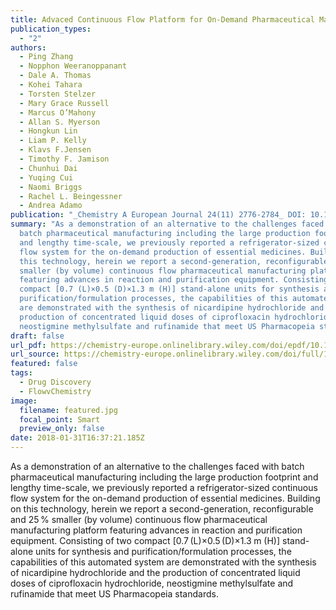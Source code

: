 ```yaml
---
title: Advaced Continuous Flow Platform for On-Demand Pharmaceutical Manufacturing
publication_types:
  - "2"
authors:
  - Ping Zhang
  - Nopphon Weeranoppanant
  - Dale A. Thomas
  - Kohei Tahara
  - Torsten Stelzer
  - Mary Grace Russell
  - Marcus O’Mahony
  - Allan S. Myerson
  - Hongkun Lin
  - Liam P. Kelly
  - Klavs F.Jensen
  - Timothy F. Jamison
  - Chunhui Dai
  - Yuqing Cui
  - Naomi Briggs
  - Rachel L. Beingessner
  - Andrea Adamo
publication: "_Chemistry A European Journal 24(11) 2776-2784_ DOI: 10.1002/chem.201706004"
summary: "As a demonstration of an alternative to the challenges faced with
  batch pharmaceutical manufacturing including the large production footprint
  and lengthy time-scale, we previously reported a refrigerator-sized continuous
  flow system for the on-demand production of essential medicines. Building on
  this technology, herein we report a second-generation, reconfigurable and 25 %
  smaller (by volume) continuous flow pharmaceutical manufacturing platform
  featuring advances in reaction and purification equipment. Consisting of two
  compact [0.7 (L)×0.5 (D)×1.3 m (H)] stand-alone units for synthesis and
  purification/formulation processes, the capabilities of this automated system
  are demonstrated with the synthesis of nicardipine hydrochloride and the
  production of concentrated liquid doses of ciprofloxacin hydrochloride,
  neostigmine methylsulfate and rufinamide that meet US Pharmacopeia standards."
draft: false
url_pdf: https://chemistry-europe.onlinelibrary.wiley.com/doi/epdf/10.1002/chem.201706004
url_source: https://chemistry-europe.onlinelibrary.wiley.com/doi/full/10.1002/chem.201706004
featured: false
tags:
  - Drug Discovery
  - FlowvChemistry
image:
  filename: featured.jpg
  focal_point: Smart
  preview_only: false
date: 2018-01-31T16:37:21.185Z
---
```

  As a demonstration of an alternative to the challenges faced with batch pharmaceutical manufacturing including the large production footprint and lengthy time-scale, we previously reported a refrigerator-sized continuous flow system for the on-demand production of essential medicines. Building on this technology, herein we report a second-generation, reconfigurable and 25 % smaller (by volume) continuous flow pharmaceutical manufacturing platform featuring advances in reaction and purification equipment. Consisting of two compact [0.7 (L)×0.5 (D)×1.3 m (H)] stand-alone units for synthesis and purification/formulation processes, the capabilities of this automated system are demonstrated with the synthesis of nicardipine hydrochloride and the production of concentrated liquid doses of ciprofloxacin hydrochloride, neostigmine methylsulfate and rufinamide that meet US Pharmacopeia standards.
